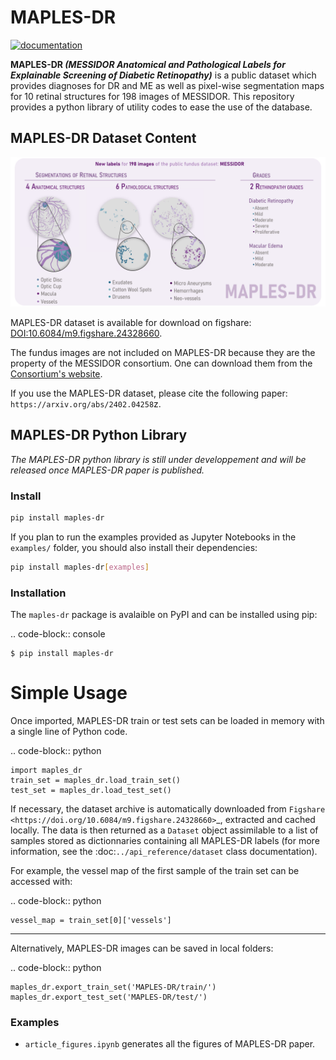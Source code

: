 # MAPLES-DR

[![documentation](https://github.com/LIV4D/MAPLES-DR/actions/workflows/documentation.yml/badge.svg?branch=dev)](https://liv4d.github.io/MAPLES-DR/index.html)

**MAPLES-DR _(MESSIDOR Anatomical and Pathological Labels for Explainable Screening of Diabetic Retinopathy)_** is a public dataset which provides diagnoses for DR and ME as well as pixel-wise segmentation maps for 10 retinal structures for 198 images of MESSIDOR. This repository provides a python library of utility codes to ease the use of the database.

## MAPLES-DR Dataset Content
![Overview of the content of the MAPLES-DR dataset.](docs/source/_static/MAPLES-DR_Overview.svg)

MAPLES-DR dataset is available for download on figshare: [DOI:10.6084/m9.figshare.24328660](https://doi.org/10.6084/m9.figshare.24328660).

The fundus images are not included on MAPLES-DR because they are the property of the MESSIDOR consortium. One can download them from the [Consortium's website](https://www.adcis.net/fr/logiciels-tiers/messidor-fr/).

If you use the MAPLES-DR dataset, please cite the following paper:
```https://arxiv.org/abs/2402.04258```z.

## MAPLES-DR Python Library

_The MAPLES-DR python library is still under developpement and will be released once MAPLES-DR paper is published._

### Install

```bash
pip install maples-dr
```

If you plan to run the examples provided as Jupyter Notebooks in the `examples/` folder, you should 
also install their dependencies:
```bash
pip install maples-dr[examples]
```

### Installation


The `maples-dr` package is avalaible on PyPI and can be installed using pip:

.. code-block:: console

    $ pip install maples-dr


Simple Usage
============
Once imported, MAPLES-DR train or test sets can be loaded in memory with a single line of Python code.

.. code-block:: python

    import maples_dr
    train_set = maples_dr.load_train_set()
    test_set = maples_dr.load_test_set()

If necessary, the dataset archive is automatically downloaded from `Figshare <https://doi.org/10.6084/m9.figshare.24328660>`_, extracted and cached locally. The data is then returned as a `Dataset` object assimilable to a list of samples stored as dictionnaries containing all MAPLES-DR labels (for more information, see the :doc:`../api_reference/dataset` class documentation). 

For example, the vessel map of the first sample of the train set can be accessed with:

.. code-block:: python

    vessel_map = train_set[0]['vessels']

------------

Alternatively, MAPLES-DR images can be saved in local folders:

.. code-block:: python

    maples_dr.export_train_set('MAPLES-DR/train/')
    maples_dr.export_test_set('MAPLES-DR/test/')

### Examples

 - `article_figures.ipynb` generates all the figures of MAPLES-DR paper.

